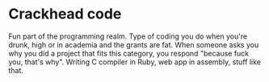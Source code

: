 # Crackhead code

Fun part of the programming realm. Type of coding you do when you're drunk, high or in academia and the grants are fat. When someone asks you why you did a project that fits this category, you respond "because fuck you, that's why". Writing C compiler in Ruby, web app in assembly, stuff like that.